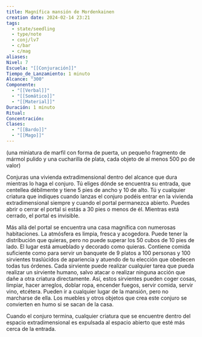 ```yaml
---
title: Magnífica mansión de Mordenkainen
creation date: 2024-02-14 23:21
tags:
  - state/seedling
  - type/note
  - conj/lv7
  - c/bar
  - c/mag
aliases: 
Nivel: 7
Escuela: "[[Conjuración]]"
Tiempo_de_Lanzamiento: 1 minuto
Alcance: "300"
Componente:
  - "[[Verbal]]"
  - "[[Somático]]"
  - "[[Material]]"
Duración: 1 minuto
Ritual: 
Concentración: 
Clases:
  - "[[Bardo]]"
  - "[[Mago]]"
---
```

(una miniatura de marfil con forma de puerta, un pequeño fragmento de mármol pulido y una cucharilla de plata, cada objeto de al menos 500 po de valor)

Conjuras una vivienda extradimensional dentro del alcance que dura mientras lo haga el conjuro. Tú eliges dónde se encuentra su entrada, que centellea débilmente y tiene 5 pies de ancho y 10 de alto. Tú y cualquier criatura que indiques cuando lanzas el conjuro podéis entrar en la vivienda extradimensional siempre y cuando el portal permanezca abierto. Puedes abrir o cerrar el portal si estás a 30 pies o menos de él. Mientras está cerrado, el portal es invisible.

Más allá del portal se encuentra una casa magnífica con numerosas habitaciones. La atmósfera es limpia, fresca y acogedora. Puede tener la distribución que quieras, pero no puede superar los 50 cubos de 10 pies de lado. El lugar está amueblado y decorado como quieras. Contiene comida suficiente como para servir un banquete de 9 platos a 100 personas y 100 sirvientes traslúcidos de apariencia y atuendo de tu elección que obedecen todas tus órdenes. Cada sirviente puede realizar cualquier tarea que pueda realizar un sirviente humano, salvo atacar o realizar ninguna acción que dañe a otra criatura directamente. Así, estos sirvientes pueden coger cosas, limpiar, hacer arreglos, doblar ropa, encender fuegos, servir comida, servir vino, etcétera. Pueden ir a cualquier lugar de la mansión, pero no marcharse de ella. Los muebles y otros objetos que crea este conjuro se convierten en humo si se sacan de la casa.

Cuando el conjuro termina, cualquier criatura que se encuentre dentro del espacio extradimensional es expulsada al espacio abierto que esté más cerca de la entrada.